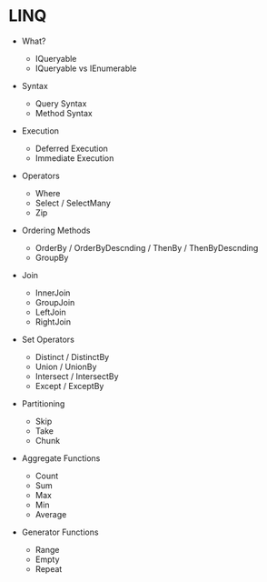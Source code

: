 # LINQ

* What?
  * IQueryable
  * IQueryable vs IEnumerable

* Syntax
  * Query Syntax
  * Method Syntax

* Execution
  * Deferred Execution
  * Immediate Execution

* Operators
  * Where
  * Select / SelectMany
  * Zip

* Ordering Methods
  * OrderBy / OrderByDescnding / ThenBy / ThenByDescnding
  * GroupBy

* Join
  * InnerJoin
  * GroupJoin
  * LeftJoin
  * RightJoin

* Set Operators
  * Distinct / DistinctBy 
  * Union / UnionBy 
  * Intersect / IntersectBy 
  * Except / ExceptBy

* Partitioning
  * Skip
  * Take
  * Chunk

* Aggregate Functions
  * Count
  * Sum
  * Max
  * Min
  * Average

* Generator Functions
  * Range
  * Empty
  * Repeat
